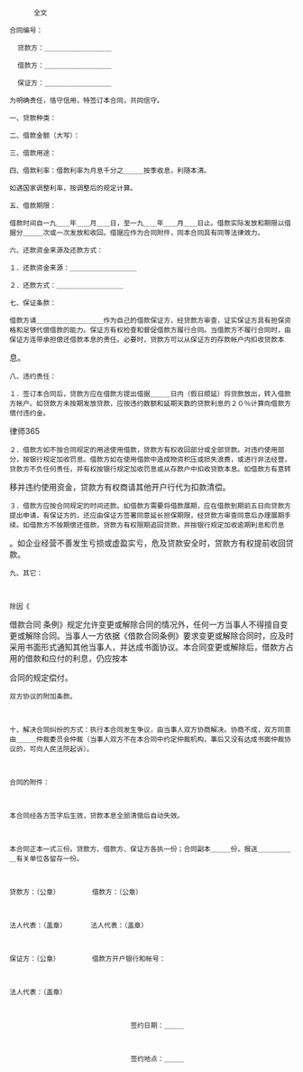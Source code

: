 
 

          全文

    合同编号：

      贷款方：＿＿＿＿＿＿＿＿＿＿

      借款方：＿＿＿＿＿＿＿＿＿＿

      保证方：＿＿＿＿＿＿＿＿＿＿

    为明确责任，恪守信用，特签订本合同，共同信守。

    一、贷款种类：

    二、借款金额（大写）：

    三、借款用途：

    四、借款利率：借款利率为月息千分之＿＿＿按季收息，利随本清。

    如遇国家调整利率，按调整后的规定计算。

    五、借款期限：

    借款时间自一九＿＿年＿＿月＿＿日，至一九＿＿年＿＿月＿＿日止。借款实际发放和期限以借据分＿＿＿次或一次发放和收回。借据应作为合同附件，同本合同具有同等法律效力。

    六、还款资金来源及还款方式：

    １．还款资金来源：＿＿＿＿＿＿＿＿＿＿

    ２．还款方式：＿＿＿＿＿＿＿＿＿＿

    七、保证条款：

    借款方请＿＿＿＿＿＿＿＿＿＿作为自己的借款保证方，经贷款方审查，证实保证方具有担保资格和足够代偿借款的能力。保证方有权检查和督促借款方履行合同。当借款方不履行合同时，由保证方连带承担偿还借款本息的责任。必要时，贷款方可以从保证方的存款帐户内扣收贷款本

息。

    八、违约责任：

    １．签订本合同后，贷款方应在借款方提出借据＿＿＿日内（假日顺延）将贷款放出，转入借款方帐户。如贷款方未按期发放贷款，应按违约数额和延期天数的贷款利息的２０％计算向借款方偿付违约金。





 
律师365






    ２．借款方如不按合同规定的用途使用借款，贷款方有权收回部分或全部贷款。对违约使用部分，按银行规定加收罚息。借款方如在使用借款中造成物资积压或损失浪费，或进行非法经营，贷款方不负任何责任，并有权按银行规定加收罚息或从存款户中扣收贷款本息。如借款方有意转



移并违约使用资金，贷款方有权商请其他开户行代为扣款清偿。



    ３．借款方应按合同规定的时间还款。如借款方需要将借款展期，应在借款到期前五日向贷款方提出申请，有保证方的，还应由保证方签署同意延长担保期限，经贷款方审查同意后办理展期手续。如借款方不按期偿还借款，贷款方有权限期追回贷款，并按银行规定加收逾期利息和罚息



。如企业经营不善发生亏损或虚盈实亏，危及贷款安全时，贷款方有权提前收回贷款。



    九、其它：



    除因《

借款合同
条例》规定允许变更或解除合同的情况外，任何一方当事人不得擅自变更或解除合同。当事人一方依据《借款合同条例》要求变更或解除合同时，应及时采用书面形式通知其他当事人，并达成书面协议。本合同变更或解除后，借款方占用的借款和应付的利息，仍应按本



合同的规定偿付。



    双方协议的附加条款。



    十、解决合同纠纷的方式：执行本合同发生争议，由当事人双方协商解决。协商不成，双方同意由＿＿＿仲裁委员会仲裁（当事人双方不在本合同中约定仲裁机构，事后又没有达成书面仲裁协议的，可向人民法院起诉）。



    合同的附件：



    本合同经各方签字后生效，贷款本息全部清偿后自动失效。



    本合同正本一式三份。贷款方、借款方、保证方各执一份；合同副本＿＿＿份，报送＿＿＿＿＿＿有关单位各留存一份。



    贷款方：（公章）        借款方：（公章）



    法人代表：（盖章）      法人代表：（盖章）



    保证方：（公章）        借款方开户银行和帐号：



    法人代表：（盖章）



                                  签约日期：＿＿＿



                                  签约地点：＿＿＿ 


 

 
 
 
 
 
  


  
 

  


  


  
 
 
 
 

